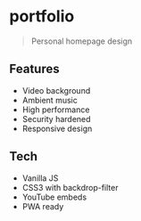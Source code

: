 # portfolio

> Personal homepage design

## Features

- Video background
- Ambient music
- High performance
- Security hardened
- Responsive design

## Tech

- Vanilla JS
- CSS3 with backdrop-filter
- YouTube embeds
- PWA ready
